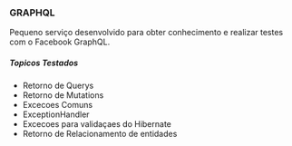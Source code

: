 ### GRAPHQL

Pequeno serviço desenvolvido para obter conhecimento e realizar testes com o Facebook GraphQL.

##### Topicos Testados

* Retorno de Querys
* Retorno de Mutations
* Excecoes Comuns
* ExceptionHandler
* Excecoes para validaçaes do Hibernate
* Retorno de Relacionamento de entidades

